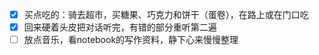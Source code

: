 
- [x] 买点吃的：骑去超市，买糖果、巧克力和饼干（蛋卷），在路上或在门口吃
- [x] 回来硬着头皮把对话听完，有错的部分重听第二遍
- [ ] 放点音乐，看notebook的写作资料，静下心来慢慢整理